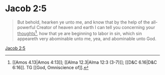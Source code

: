 # Jacob 2:5

> But behold, hearken ye unto me, and know that by the help of the all-powerful Creator of heaven and earth I can tell you concerning your <u>thoughts</u>[^a], how that ye are beginning to labor in sin, which sin appeareth very abominable unto me, yea, and abominable unto God.

[Jacob 2:5](https://www.churchofjesuschrist.org/study/scriptures/bofm/jacob/2?lang=eng&id=p5#p5)


[^a]: [[Amos 4.13|Amos 4:13]]; [[Alma 12.3|Alma 12:3 (3-7)]]; [[D&C 6.16|D&C 6:16]]. TG [[God, Omniscience of]].
